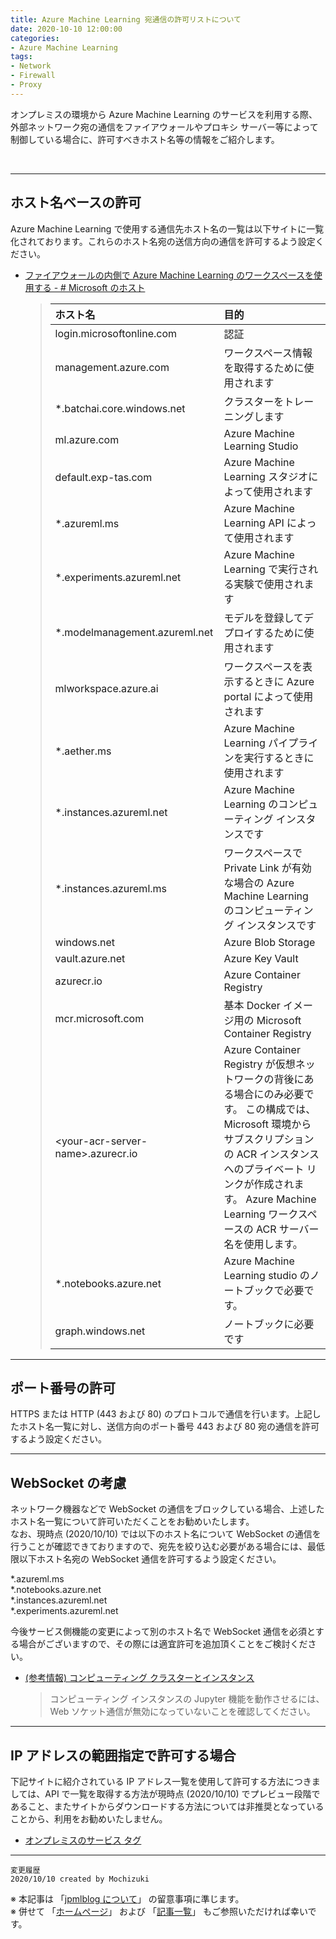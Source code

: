 ```yaml
---
title: Azure Machine Learning 宛通信の許可リストについて
date: 2020-10-10 12:00:00
categories:
- Azure Machine Learning
tags:
- Network
- Firewall
- Proxy
---
```

オンプレミスの環境から Azure Machine Learning のサービスを利用する際、外部ネットワーク宛の通信をファイアウォールやプロキシ サーバー等によって制御している場合に、許可すべきホスト名等の情報をご紹介します。  

<!-- more -->
<br>

***
## ホスト名ベースの許可
Azure Machine Learning で使用する通信先ホスト名の一覧は以下サイトに一覧化されております。これらのホスト名宛の送信方向の通信を許可するよう設定ください。  

- [ファイアウォールの内側で Azure Machine Learning のワークスペースを使用する - # Microsoft のホスト](https://docs.microsoft.com/ja-jp/azure/machine-learning/how-to-access-azureml-behind-firewall#microsoft-hosts)

  >|ホスト名                  |目的|
  >|:---|:---|
  >|login.microsoftonline.com|認証|
  >|management.azure.com|ワークスペース情報を取得するために使用されます|
  >|*.batchai.core.windows.net|クラスターをトレーニングします|
  >|ml.azure.com|Azure Machine Learning Studio|
  >|default.exp-tas.com|Azure Machine Learning スタジオによって使用されます|
  >|*.azureml.ms|Azure Machine Learning API によって使用されます|
  >|*.experiments.azureml.net|Azure Machine Learning で実行される実験で使用されます|
  >|*.modelmanagement.azureml.net|モデルを登録してデプロイするために使用されます|
  >|mlworkspace.azure.ai|ワークスペースを表示するときに Azure portal によって使用されます|
  >|*.aether.ms|Azure Machine Learning パイプラインを実行するときに使用されます|
  >|*.instances.azureml.net|Azure Machine Learning のコンピューティング インスタンスです
  >|*.instances.azureml.ms|ワークスペースで Private Link が有効な場合の Azure Machine Learning のコンピューティング インスタンスです|
  >|windows.net|Azure Blob Storage|
  >|vault.azure.net|Azure Key Vault|
  >|azurecr.io|Azure Container Registry|
  >|mcr.microsoft.com|基本 Docker イメージ用の Microsoft Container Registry|
  >|\<your-acr-server-name\>.azurecr.io|Azure Container Registry が仮想ネットワークの背後にある場合にのみ必要です。 この構成では、Microsoft 環境からサブスクリプションの ACR インスタンスへのプライベート リンクが作成されます。 Azure Machine Learning ワークスペースの ACR サーバー名を使用します。|
  >|*.notebooks.azure.net|Azure Machine Learning studio のノートブックで必要です。|
  >|graph.windows.net|ノートブックに必要です|

***
## ポート番号の許可
HTTPS または HTTP (443 および 80) のプロトコルで通信を行います。上記したホスト名一覧に対し、送信方向のポート番号 443 および 80 宛の通信を許可するよう設定ください。  

***
## WebSocket の考慮
ネットワーク機器などで WebSocket の通信をブロックしている場合、上述したホスト名一覧について許可いただくことをお勧めいたします。  
なお、現時点 (2020/10/10) では以下のホスト名について WebSocket の通信を行うことが確認できておりますので、宛先を絞り込む必要がある場合には、最低限以下ホスト名宛の WebSocket 通信を許可するよう設定ください。  

*.azureml.ms  
*.notebooks.azure.net  
*.instances.azureml.net  
*.experiments.azureml.net  

今後サービス側機能の変更によって別のホスト名で WebSocket 通信を必須とする場合がございますので、その際には適宜許可を追加頂くことをご検討ください。

- [(参考情報) コンピューティング クラスターとインスタンス](https://docs.microsoft.com/ja-jp/azure/machine-learning/how-to-secure-training-vnet#compute-clusters--instances)
  >コンピューティング インスタンスの Jupyter 機能を動作させるには、Web ソケット通信が無効になっていないことを確認してください。

***
## IP アドレスの範囲指定で許可する場合
下記サイトに紹介されている IP アドレス一覧を使用して許可する方法につきましては、API で一覧を取得する方法が現時点 (2020/10/10) でプレビュー段階であること、またサイトからダウンロードする方法については非推奨となっていることから、利用をお勧めいたしません。  

- [オンプレミスのサービス タグ](https://docs.microsoft.com/ja-jp/azure/virtual-network/service-tags-overview#service-tags-on-premises)


***
`変更履歴`  
`2020/10/10 created by Mochizuki`

※ 本記事は 「[jpmlblog について](https://jpmlblog.github.io/blog/2020/01/01/about-jpmlblog/)」 の留意事項に準じます。  
※ 併せて 「[ホームページ](https://jpmlblog.github.io/blog/)」 および 「[記事一覧](https://jpmlblog.github.io/blog/archives/)」 もご参照いただければ幸いです。  
